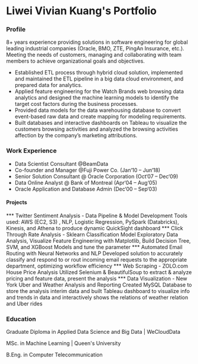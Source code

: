 # Liwei Vivian Kuang's Portfolio
### Profile 
8+ years experience providing solutions in software engineering for global leading industrial companies (Oracle, BMO, ZTE, PingAn Insurance, etc.). Meeting the needs of customers, managing and collaborating with team members to achieve organizational goals and objectives.
- Established ETL process through hybrid cloud solution, implemented and maintained the ETL pipeline in a big data cloud environment, and prepared data for analytics.
- Applied feature engineering for the Watch Brands web browsing data analytics and designed the machine learning models to identify the target cost factors during the business processes.   
- Provided data models for the data warehousing database to convert event-based raw data and create mapping for modeling requirements. 
- Built databases and interactive dashboards on Tableau to visualize the customers browsing activities and analyzed the browsing activities affection by the company’s marketing attributions.

### Work Experience
- Data Scientist Consultant @BeamData 
- Co-founder and Manager @Fuji Power Co.  (Jan‘10 – Jun‘18)
- Senior Solution Consultant @ Oracle Corporation (Oct‘07 – Dec‘09)
- Data Online Analyst @ Bank of Montreal (Apr‘04 – Aug‘05)
- Oracle Application and Database Admin (Dec‘00 – Sep‘03)
  
#### Projects   
*** Twitter Sentiment Analysis - Data Pipeline & Model Development
Tools used: AWS (EC2, S3) , NLP, Logistic Regression, PySpark (Databricks), Kinesis, and Athena to produce dynamic QuickSight dashboard
*** Click Through Rate Analysis - Sklearn Classification Model
Exploratory Data Analysis, Visualize Feature Engineering with Matplotlib,  Build Decision Tree, SVM, and XGBoost Models and tune the parameter
*** Automated Email Routing with Neural Networks and NLP
Developed solution to accurately classify and respond to or rout incoming email requests to the appropriate department, optimizing workflow efficiency
*** Web Scraping - ZOLO.com House Price Analysis 
Utilized Selenium & BeautifulSoup to extract & analyze pricing and feature data, present the analysis 
*** Data Visualization - New York Uber and Weather Analysis and Reporting
Created MySQL Database to store the analysis interim data and built Tableau dashboard to visualize info and trends in data and interactively shows the relations of weather relation and Uber rides


### Education 
Graduate Diploma in Applied Data Science and Big Data | WeCloudData 

MSc. in Machine Learning | Queen's University 

B.Eng. in Computer Telecommunication 
